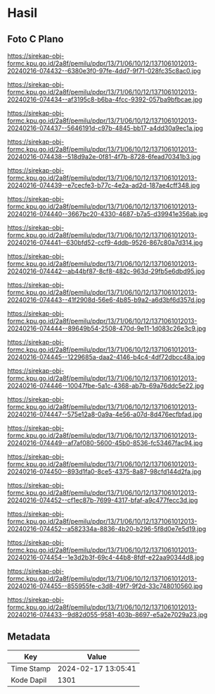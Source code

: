# Hasil

## Foto C Plano

https://sirekap-obj-formc.kpu.go.id/2a8f/pemilu/pdpr/13/71/06/10/12/1371061012013-20240216-074432--6380e3f0-97fe-4dd7-9f71-028fc35c8ac0.jpg

https://sirekap-obj-formc.kpu.go.id/2a8f/pemilu/pdpr/13/71/06/10/12/1371061012013-20240216-074434--af3195c8-b6ba-4fcc-9392-057ba9bfbcae.jpg

https://sirekap-obj-formc.kpu.go.id/2a8f/pemilu/pdpr/13/71/06/10/12/1371061012013-20240216-074437--5646191d-c97b-4845-bb17-a4dd30a9ec1a.jpg

https://sirekap-obj-formc.kpu.go.id/2a8f/pemilu/pdpr/13/71/06/10/12/1371061012013-20240216-074438--518d9a2e-0f81-4f7b-8728-6fead70341b3.jpg

https://sirekap-obj-formc.kpu.go.id/2a8f/pemilu/pdpr/13/71/06/10/12/1371061012013-20240216-074439--e7cecfe3-b77c-4e2a-ad2d-187ae4cff348.jpg

https://sirekap-obj-formc.kpu.go.id/2a8f/pemilu/pdpr/13/71/06/10/12/1371061012013-20240216-074440--3667bc20-4330-4687-b7a5-d39941e356ab.jpg

https://sirekap-obj-formc.kpu.go.id/2a8f/pemilu/pdpr/13/71/06/10/12/1371061012013-20240216-074441--630bfd52-ccf9-4ddb-9526-867c80a7d314.jpg

https://sirekap-obj-formc.kpu.go.id/2a8f/pemilu/pdpr/13/71/06/10/12/1371061012013-20240216-074442--ab44bf87-8cf8-482c-963d-29fb5e6dbd95.jpg

https://sirekap-obj-formc.kpu.go.id/2a8f/pemilu/pdpr/13/71/06/10/12/1371061012013-20240216-074443--41f2908d-56e6-4b85-b9a2-a6d3bf6d357d.jpg

https://sirekap-obj-formc.kpu.go.id/2a8f/pemilu/pdpr/13/71/06/10/12/1371061012013-20240216-074444--89649b54-2508-470d-9e11-1d083c26e3c9.jpg

https://sirekap-obj-formc.kpu.go.id/2a8f/pemilu/pdpr/13/71/06/10/12/1371061012013-20240216-074445--1229685a-daa2-4146-b4c4-4df72dbcc48a.jpg

https://sirekap-obj-formc.kpu.go.id/2a8f/pemilu/pdpr/13/71/06/10/12/1371061012013-20240216-074446--10047fbe-5a1c-4368-ab7b-69a76ddc5e22.jpg

https://sirekap-obj-formc.kpu.go.id/2a8f/pemilu/pdpr/13/71/06/10/12/1371061012013-20240216-074447--575e12a8-0a9a-4e56-a07d-8d476ecfbfad.jpg

https://sirekap-obj-formc.kpu.go.id/2a8f/pemilu/pdpr/13/71/06/10/12/1371061012013-20240216-074449--af7af080-5600-45b0-8536-fc53467fac94.jpg

https://sirekap-obj-formc.kpu.go.id/2a8f/pemilu/pdpr/13/71/06/10/12/1371061012013-20240216-074450--893d1fa0-8ce5-4375-8a87-98cfd144d2fa.jpg

https://sirekap-obj-formc.kpu.go.id/2a8f/pemilu/pdpr/13/71/06/10/12/1371061012013-20240216-074452--cf1ec87b-7699-4317-bfaf-a9c477fecc3d.jpg

https://sirekap-obj-formc.kpu.go.id/2a8f/pemilu/pdpr/13/71/06/10/12/1371061012013-20240216-074452--a582334a-8836-4b20-b296-5f8d0e7e5d19.jpg

https://sirekap-obj-formc.kpu.go.id/2a8f/pemilu/pdpr/13/71/06/10/12/1371061012013-20240216-074454--1e3d2b3f-69c4-44b8-8fdf-e22aa90344d8.jpg

https://sirekap-obj-formc.kpu.go.id/2a8f/pemilu/pdpr/13/71/06/10/12/1371061012013-20240216-074455--855955fe-c3d8-49f7-9f2d-33c748010560.jpg

https://sirekap-obj-formc.kpu.go.id/2a8f/pemilu/pdpr/13/71/06/10/12/1371061012013-20240216-074433--9d82d055-9581-403b-8697-e5a2e7029a23.jpg


## Metadata

| Key        | Value               |
| ---------- | ------------------- |
| Time Stamp | 2024-02-17 13:05:41 |
| Kode Dapil | 1301                |



